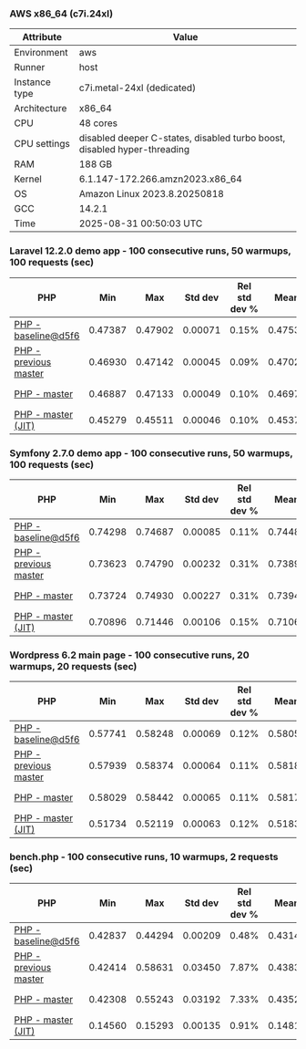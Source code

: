 ### AWS x86_64 (c7i.24xl)

|  Attribute    |     Value      |
|---------------|----------------|
| Environment   |aws|
| Runner        |host|
| Instance type |c7i.metal-24xl (dedicated)|
| Architecture  |x86_64
| CPU           |48 cores|
| CPU settings  |disabled deeper C-states, disabled turbo boost, disabled hyper-threading|
| RAM           |188 GB|
| Kernel        |6.1.147-172.266.amzn2023.x86_64|
| OS            |Amazon Linux 2023.8.20250818|
| GCC           |14.2.1|
| Time          |2025-08-31 00:50:03 UTC|

### Laravel 12.2.0 demo app - 100 consecutive runs, 50 warmups, 100 requests (sec)

|     PHP     |     Min     |     Max     |    Std dev   | Rel std dev % |  Mean  | Mean diff % |   Median   | Median diff % |   Skew  | P-value |  Instr count  |     Memory    |
|-------------|-------------|-------------|--------------|---------------|--------|-------------|------------|---------------|---------|---------|---------------|---------------|
|[PHP - baseline@d5f6](https://github.com/php/php-src/commit/d5f6e56610)|0.47387|0.47902|0.00071|0.15%|0.47533|0.00%|0.47523|0.00%|1.535|0.999|181233317|43.16 MB|
|[PHP - previous master](https://github.com/php/php-src/commit/914f9ad49b)|0.46930|0.47142|0.00045|0.09%|0.47027|-1.06%|0.47021|-1.06%|0.069|0.000|176641712|44.01 MB|
|[PHP - master](https://github.com/php/php-src/commit/2a086e4e73)|0.46887|0.47133|0.00049|0.10%|0.46975|-1.17%|0.46976|-1.15%|0.555|0.000|176633187|44.01 MB|
|[PHP - master (JIT)](https://github.com/php/php-src/commit/2a086e4e73)|0.45279|0.45511|0.00046|0.10%|0.45374|-4.54%|0.45370|-4.53%|0.642|0.000|149304537|53.92 MB|

### Symfony 2.7.0 demo app - 100 consecutive runs, 50 warmups, 100 requests (sec)

|     PHP     |     Min     |     Max     |    Std dev   | Rel std dev % |  Mean  | Mean diff % |   Median   | Median diff % |   Skew  | P-value |  Instr count  |     Memory    |
|-------------|-------------|-------------|--------------|---------------|--------|-------------|------------|---------------|---------|---------|---------------|---------------|
|[PHP - baseline@d5f6](https://github.com/php/php-src/commit/d5f6e56610)|0.74298|0.74687|0.00085|0.11%|0.74487|0.00%|0.74486|0.00%|0.078|0.999|291548285|39.78 MB|
|[PHP - previous master](https://github.com/php/php-src/commit/914f9ad49b)|0.73623|0.74790|0.00232|0.31%|0.73890|-0.80%|0.73826|-0.89%|2.511|0.000|287307787|40.46 MB|
|[PHP - master](https://github.com/php/php-src/commit/2a086e4e73)|0.73724|0.74930|0.00227|0.31%|0.73946|-0.73%|0.73880|-0.81%|2.269|0.000|287307652|40.46 MB|
|[PHP - master (JIT)](https://github.com/php/php-src/commit/2a086e4e73)|0.70896|0.71446|0.00106|0.15%|0.71069|-4.59%|0.71056|-4.61%|1.318|0.000|267615070|47.53 MB|

### Wordpress 6.2 main page - 100 consecutive runs, 20 warmups, 20 requests (sec)

|     PHP     |     Min     |     Max     |    Std dev   | Rel std dev % |  Mean  | Mean diff % |   Median   | Median diff % |   Skew  | P-value |  Instr count  |     Memory    |
|-------------|-------------|-------------|--------------|---------------|--------|-------------|------------|---------------|---------|---------|---------------|---------------|
|[PHP - baseline@d5f6](https://github.com/php/php-src/commit/d5f6e56610)|0.57741|0.58248|0.00069|0.12%|0.58052|0.00%|0.58041|0.00%|-0.262|0.999|1122998779|43.43 MB|
|[PHP - previous master](https://github.com/php/php-src/commit/914f9ad49b)|0.57939|0.58374|0.00064|0.11%|0.58187|0.23%|0.58180|0.24%|0.137|0.000|1119164838|43.91 MB|
|[PHP - master](https://github.com/php/php-src/commit/2a086e4e73)|0.58029|0.58442|0.00065|0.11%|0.58171|0.21%|0.58169|0.22%|0.924|0.000|1119165539|43.91 MB|
|[PHP - master (JIT)](https://github.com/php/php-src/commit/2a086e4e73)|0.51734|0.52119|0.00063|0.12%|0.51835|-10.71%|0.51825|-10.71%|1.647|0.000|865525960|61.43 MB|

### bench.php - 100 consecutive runs, 10 warmups, 2 requests (sec)

|     PHP     |     Min     |     Max     |    Std dev   | Rel std dev % |  Mean  | Mean diff % |   Median   | Median diff % |   Skew  | P-value |  Instr count  |     Memory    |
|-------------|-------------|-------------|--------------|---------------|--------|-------------|------------|---------------|---------|---------|---------------|---------------|
|[PHP - baseline@d5f6](https://github.com/php/php-src/commit/d5f6e56610)|0.42837|0.44294|0.00209|0.48%|0.43149|0.00%|0.43119|0.00%|2.271|0.999|2020733083|26.37 MB|
|[PHP - previous master](https://github.com/php/php-src/commit/914f9ad49b)|0.42414|0.58631|0.03450|7.87%|0.43833|1.58%|0.42771|-0.81%|3.011|0.000|2020744350|27.05 MB|
|[PHP - master](https://github.com/php/php-src/commit/2a086e4e73)|0.42308|0.55243|0.03192|7.33%|0.43529|0.88%|0.42587|-1.23%|3.122|0.000|2020744448|26.98 MB|
|[PHP - master (JIT)](https://github.com/php/php-src/commit/2a086e4e73)|0.14560|0.15293|0.00135|0.91%|0.14810|-65.68%|0.14799|-65.68%|0.935|0.000|536712525|27.98 MB|
